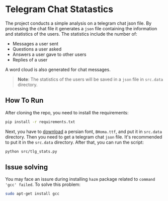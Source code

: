 # Telegram Chat Statastics

The project conducts a simple analysis on a telegram chat json file. By processing the chat file it generates a `json` file containing the information and statistics of the users. The statistics include the number of:
- Messages a user sent
- Questions a user asked
- Answers a user gave to other users
- Replies of a user

A word cloud is also generated for chat messages.

> **Note**: The statistics of the users will be saved in a `json` file in `src.data` directory.

## How To Run

After cloning the repo, you need to install the requirements:

```bash
pip install -r requirements.txt
```

Next, you have to [download](https://www.wfonts.com/font/b-homa) a persian font, `BHoma.ttf`, and put it in `src.data` directory. Then you need to get a telegram chat `json` file. It's recommended to put it in the `src.data` directory. After that, you can run the script:

```bash
python src/tlg_stats.py
```

## Issue solving

You may face an issure during installing `hazm` package related to `command 'gcc' failed`. To solve this problem:

```bash 
sudo apt-get install gcc
```
